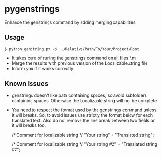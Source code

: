 pygenstrings
============

Enhance the genstrings command by adding merging capabilities

Usage
---

    $ python genstring.py -p ../Relative/Path/To/Your/Project/Root

* It takes care of runing the genstrings command on all files *.m 
* Merge the results with previous version of the Localizable.string file
* Inform you if it works correctly

Known Issues
---
* genstrings doesn't like path containing spaces, so avoid subfolders containing spaces.
Otherwise the Localizable.string will not be complete
* You need to respect the format used by the genstrings command unless it will breaks.
So, to avoid issues use strictly the format below for each translated text.
Also do not remove the line break between two fields or it will breaks too.

    /* Comment for localizable string */
    "Your string" = "Translated string";

    /* Comment for localizable string */
    "Your string #2" = "Translated string #2";

